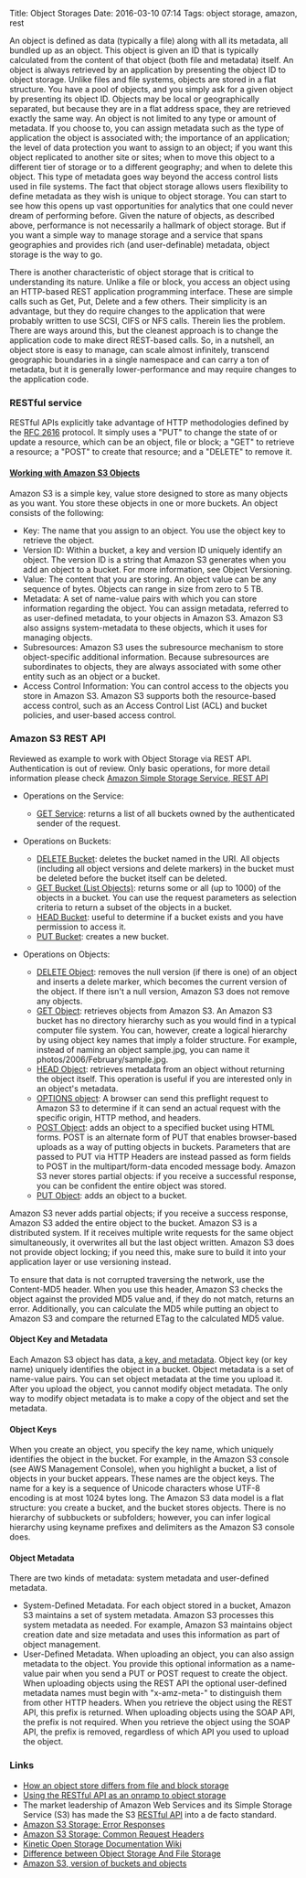Title: Object Storages
Date: 2016-03-10 07:14
Tags: object storage, amazon, rest

An object is defined as data (typically a file) along with all its metadata, all bundled up as an object. This object is given an ID that is typically calculated from the content of that object (both file and metadata) itself. An object is always retrieved by an application by presenting the object ID to object storage. Unlike files and file systems, objects are stored in a flat structure. You have a pool of objects, and you simply ask for a given object by presenting its object ID. Objects may be local or geographically separated, but because they are in a flat address space, they are retrieved exactly the same way. An object is not limited to any type or amount of metadata. If you choose to, you can assign metadata such as the type of application the object is associated with; the importance of an application; the level of data protection you want to assign to an object; if you want this object replicated to another site or sites; when to move this object to a different tier of storage or to a different geography; and when to delete this object. This type of metadata goes way beyond the access control lists used in file systems. The fact that object storage allows users flexibility to define metadata as they wish is unique to object storage. You can start to see how this opens up vast opportunities for analytics that one could never dream of performing before. Given the nature of objects, as described above, performance is not necessarily a hallmark of object storage. But if you want a simple way to manage storage and a service that spans geographies and provides rich (and user-definable) metadata, object storage is the way to go.

There is another characteristic of object storage that is critical to understanding its nature. Unlike a file or block, you access an object using an HTTP-based REST application programming interface. These are simple calls such as Get, Put, Delete and a few others. Their simplicity is an advantage, but they do require changes to the application that were probably written to use SCSI, CIFS or NFS calls. Therein lies the problem. There are ways around this, but the cleanest approach is to change the application code to make direct REST-based calls. So, in a nutshell, an object store is easy to manage, can scale almost infinitely, transcend geographic boundaries in a single namespace and can carry a ton of metadata, but it is generally lower-performance and may require changes to the application code.


### RESTful service

RESTful APIs explicitly take advantage of HTTP methodologies defined by the [RFC 2616](http://www.w3.org/Protocols/rfc2616/rfc2616-sec3.html) protocol. It simply uses a "PUT" to change the state of or update a resource, which can be an object, file or block; a "GET" to retrieve a resource; a "POST" to create that resource; and a "DELETE" to remove it.  


#### [Working with Amazon S3 Objects](http://docs.aws.amazon.com/AmazonS3/latest/dev/UsingObjects.html)

Amazon S3 is a simple key, value store designed to store as many objects as you want. You store these objects in one or more buckets. An object consists of the following:

- Key: The name that you assign to an object. You use the object key to retrieve the object.
- Version ID: Within a bucket, a key and version ID uniquely identify an object. The version ID is a string that Amazon S3 generates when you add an object to a bucket. For more information, see Object Versioning.
- Value: The content that you are storing. An object value can be any sequence of bytes. Objects can range in size from zero to 5 TB.
- Metadata: A set of name-value pairs with which you can store information regarding the object. You can assign metadata, referred to as user-defined metadata, to your objects in Amazon S3. Amazon S3 also assigns system-metadata to these objects, which it uses for managing objects. 
- Subresources: Amazon S3 uses the subresource mechanism to store object-specific additional information. Because subresources are subordinates to objects, they are always associated with some other entity such as an object or a bucket. 
- Access Control Information: You can control access to the objects you store in Amazon S3. Amazon S3 supports both the resource-based access control, such as an Access Control List (ACL) and bucket policies, and user-based access control. 


### Amazon S3 REST API

Reviewed as example to work with Object Storage via REST API. Authentication is out of review. Only basic operations, for more detail information please check [Amazon Simple Storage Service, REST API](http://docs.aws.amazon.com/AmazonS3/latest/API/APIRest.html)

- Operations on the Service:

    - [GET Service](http://docs.aws.amazon.com/AmazonS3/latest/API/RESTServiceGET.html): returns a list of all buckets owned by the authenticated sender of the request.

- Operations on Buckets:

    - [DELETE Bucket](http://docs.aws.amazon.com/AmazonS3/latest/API/RESTBucketDELETE.html): deletes the bucket named in the URI. All objects (including all object versions and delete markers) in the bucket must be deleted before the bucket itself can be deleted.
    - [GET Bucket (List Objects)](http://docs.aws.amazon.com/AmazonS3/latest/API/RESTBucketGET.html): returns some or all (up to 1000) of the objects in a bucket. You can use the request parameters as selection criteria to return a subset of the objects in a bucket. 
    - [HEAD Bucket](http://docs.aws.amazon.com/AmazonS3/latest/API/RESTBucketHEAD.html): useful to determine if a bucket exists and you have permission to access it.
    - [PUT Bucket](http://docs.aws.amazon.com/AmazonS3/latest/API/RESTBucketPUT.html): creates a new bucket.

- Operations on Objects:

    - [DELETE Object](http://docs.aws.amazon.com/AmazonS3/latest/API/RESTObjectDELETE.html): removes the null version (if there is one) of an object and inserts a delete marker, which becomes the current version of the object. If there isn't a null version, Amazon S3 does not remove any objects.
    - [GET Object](http://docs.aws.amazon.com/AmazonS3/latest/API/RESTObjectGET.html): retrieves objects from Amazon S3. An Amazon S3 bucket has no directory hierarchy such as you would find in a typical computer file system. You can, however, create a logical hierarchy by using object key names that imply a folder structure. For example, instead of naming an object sample.jpg, you can name it photos/2006/February/sample.jpg. 
    - [HEAD Object](http://docs.aws.amazon.com/AmazonS3/latest/API/RESTObjectHEAD.html): retrieves metadata from an object without returning the object itself. This operation is useful if you are interested only in an object's metadata.
    - [OPTIONS object](http://docs.aws.amazon.com/AmazonS3/latest/API/RESTOPTIONSobject.html): A browser can send this preflight request to Amazon S3 to determine if it can send an actual request with the specific origin, HTTP method, and headers. 
    - [POST Object](http://docs.aws.amazon.com/AmazonS3/latest/API/RESTObjectPOST.html): adds an object to a specified bucket using HTML forms. POST is an alternate form of PUT that enables browser-based uploads as a way of putting objects in buckets. Parameters that are passed to PUT via HTTP Headers are instead passed as form fields to POST in the multipart/form-data encoded message body. Amazon S3 never stores partial objects: if you receive a successful response, you can be confident the entire object was stored.
    - [PUT Object](http://docs.aws.amazon.com/AmazonS3/latest/API/RESTObjectPUT.html): adds an object to a bucket. 

Amazon S3 never adds partial objects; if you receive a success response, Amazon S3 added the entire object to the bucket. Amazon S3 is a distributed system. If it receives multiple write requests for the same object simultaneously, it overwrites all but the last object written. Amazon S3 does not provide object locking; if you need this, make sure to build it into your application layer or use versioning instead.

To ensure that data is not corrupted traversing the network, use the Content-MD5 header. When you use this header, Amazon S3 checks the object against the provided MD5 value and, if they do not match, returns an error. Additionally, you can calculate the MD5 while putting an object to Amazon S3 and compare the returned ETag to the calculated MD5 value. 


#### Object Key and Metadata

Each Amazon S3 object has data, [a key, and metadata](http://docs.aws.amazon.com/AmazonS3/latest/dev/UsingMetadata.html). Object key (or key name) uniquely identifies the object in a bucket. Object metadata is a set of name-value pairs. You can set object metadata at the time you upload it. After you upload the object, you cannot modify object metadata. The only way to modify object metadata is to make a copy of the object and set the metadata. 


#### Object Keys

When you create an object, you specify the key name, which uniquely identifies the object in the bucket. For example, in the Amazon S3 console (see AWS Management Console), when you highlight a bucket, a list of objects in your bucket appears. These names are the object keys. The name for a key is a sequence of Unicode characters whose UTF-8 encoding is at most 1024 bytes long. The Amazon S3 data model is a flat structure: you create a bucket, and the bucket stores objects. There is no hierarchy of subbuckets or subfolders; however, you can infer logical hierarchy using keyname prefixes and delimiters as the Amazon S3 console does. 


#### Object Metadata

There are two kinds of metadata: system metadata and user-defined metadata. 

- System-Defined Metadata. For each object stored in a bucket, Amazon S3 maintains a set of system metadata. Amazon S3 processes this system metadata as needed. For example, Amazon S3 maintains object creation date and size metadata and uses this information as part of object management. 
- User-Defined Metadata. When uploading an object, you can also assign metadata to the object. You provide this optional information as a name-value pair when you send a PUT or POST request to create the object. When uploading objects using the REST API the optional user-defined metadata names must begin with "x-amz-meta-" to distinguish them from other HTTP headers. When you retrieve the object using the REST API, this prefix is returned. When uploading objects using the SOAP API, the prefix is not required. When you retrieve the object using the SOAP API, the prefix is removed, regardless of which API you used to upload the object. 


### Links

- [How an object store differs from file and block storage](http://searchcloudstorage.techtarget.com/feature/How-an-object-store-differs-from-file-and-block-storage)
- [Using the RESTful API as an onramp to object storage](http://searchcloudstorage.techtarget.com/tip/Using-the-RESTful-API-as-an-onramp-to-object-storage)
- The market leadership of Amazon Web Services and its Simple Storage Service (S3) has made the S3 [RESTful API](http://docs.aws.amazon.com/AmazonS3/latest/API/Welcome.html) into a de facto standard.
- [Amazon S3 Storage: Error Responses](http://docs.aws.amazon.com/AmazonS3/latest/API/ErrorResponses.html)
- [Amazon S3 Storage: Common Request Headers](http://docs.aws.amazon.com/AmazonS3/latest/API/RESTCommonRequestHeaders.html)
- [Kinetic Open Storage Documentation Wiki](https://developers.seagate.com/display/KV/Kinetic+Open+Storage+Documentation+Wiki)
- [Difference between Object Storage And File Storage](http://stackoverflow.com/questions/14925791/difference-between-object-storage-and-file-storage)
- [Amazon S3, version of buckets and objects](http://docs.aws.amazon.com/AmazonS3/latest/dev/ObjectVersioning.html)





